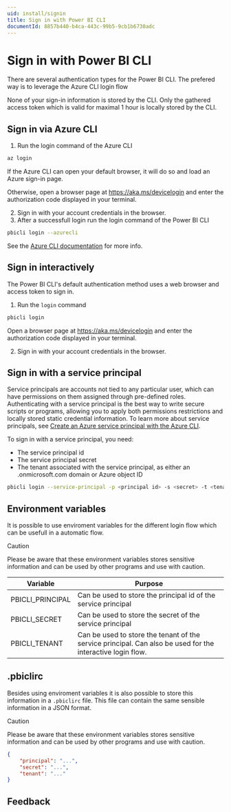 ```yaml
---
uid: install/signin
title: Sign in with Power BI CLI
documentId: 8857b440-b4ca-443c-99b5-9cb1b6730adc
---
```


# Sign in with Power BI CLI

There are several authentication types for the Power BI CLI. The prefered way is to leverage the Azure CLI login flow

None of your sign-in information is stored by the CLI. Only the gathered access token which is valid for maximal 1 hour is locally stored by the CLI.

## Sign in via Azure CLI

1. Run the login command of the Azure CLI

```bash
az login
```

If the Azure CLI can open your default browser, it will do so and load an Azure sign-in page.

Otherwise, open a browser page at https://aka.ms/devicelogin and enter the authorization code displayed in your terminal.

2. Sign in with your account credentials in the browser.
3. After a successfull login run the login command of the Power BI CLI

```bash
pbicli login --azurecli
```

See the [Azure CLI documentation](https://docs.microsoft.com/en-us/cli/azure/get-started-with-azure-cli?view=azure-cli-latest#sign-in) for more info.

## Sign in interactively

The Power BI CLI's default authentication method uses a web browser and access token to sign in.

1. Run the `login` command

```bash
pbicli login
```

Open a browser page at https://aka.ms/devicelogin and enter the authorization code displayed in your terminal.

2. Sign in with your account credentials in the browser.

## Sign in with a service principal

Service principals are accounts not tied to any particular user, which can have permissions on them assigned through pre-defined roles. Authenticating with a service principal is the best way to write secure scripts or programs, allowing you to apply both permissions restrictions and locally stored static credential information. To learn more about service principals, see [Create an Azure service principal with the Azure CLI](https://docs.microsoft.com/en-us/cli/azure/create-an-azure-service-principal-azure-cli?view=azure-cli-latest#sign-in-using-a-service-principal).

To sign in with a service principal, you need:

-   The service principal id
-   The service principal secret
-   The tenant associated with the service principal, as either an .onmicrosoft.com domain or Azure object ID

```bash
pbicli login --service-principal -p <principal id> -s <secret> -t <tenant>
```

## Environment variables

It is possible to use enviroment variables for the different login flow which can be usefull in a automatic flow.

> [!CAUTION]
> Please be aware that these environment variables stores sensitive information and can be used by other programs and use with caution.

| Variable         | Purpose                                                                                                    |
| ---------------- | ---------------------------------------------------------------------------------------------------------- |
| PBICLI_PRINCIPAL | Can be used to store the principal id of the service principal                                             |
| PBICLI_SECRET    | Can be used to store the secret of the service principal                                                   |
| PBICLI_TENANT    | Can be used to store the tenant of the service principal. Can also be used for the interactive login flow. |

## .pbiclirc

Besides using enviroment variables it is also possible to store this information in a `.pbiclirc` file. This file can contain the same sensible information in a JSON format.

> [!CAUTION]
> Please be aware that these environment variables stores sensitive information and can be used by other programs and use with caution.

```json
{
    "principal": "...",
    "secret": "...",
    "tenant": "..."
}
```

## Feedback
